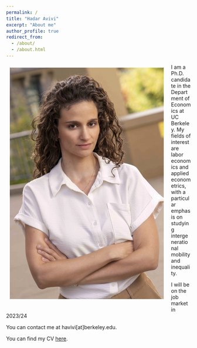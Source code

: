 ```yaml
---
permalink: /
title: "Hadar Avivi"
excerpt: "About me"
author_profile: true
redirect_from: 
  - /about/
  - /about.html
---
```



<img class="img-responsive" style="float: left; margin: 10px 20px 20px 10px;" src="/images/Hadar.jpeg" width="420"> I am a Ph.D. candidate in the Department of Economics at UC Berkeley. My fields of interest are labor economics and applied econometrics, with a particular emphasis on studying intergenerational mobility and inequality. 

I will be on the job market in 2023/24


 
You can contact me at havivi[at]berkeley.edu.   

You can find my CV [here](/files/CV_HA_June2023.pdf).      

  
<!--- 


Prior to coming to Berkeley, I graduated from Tel-Aviv University and worked as a research assistant at The Hebrew University, The Israeli Democracy Institute and The Research Department of Bank of Israel. 
}
-->